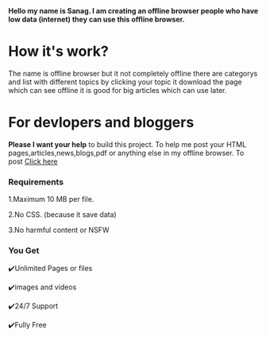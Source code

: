 <strong>
Hello my name is Sanag.
I am creating an offline browser people who have low data (internet) they can use this offline browser.
</strong>
<h1>How it's work?</h1>
The name is offline browser but it not completely offline there are categorys and list with different topics by clicking your topic it download the page which can see offline it is good for big articles which can use later.
<h1>For devlopers and bloggers</h1>
<strong>Please I want your help</strong> to build this project. To help me post your HTML pages,articles,news,blogs,pdf or anything else in my offline browser.
To post <a href="#">Click here</a>

<h3>Requirements</h3>
<p>1.Maximum 10 MB per file.</p>
<p>2.No CSS. (because it save data)</p>
<p>3.No harmful content or NSFW</p>

<h3>You Get</h3>
<p>✔️Unlimited Pages or files</p>
<p>✔️images and videos</p>
<p>✔️24/7 Support</p>
<p>✔️Fully Free</p>

